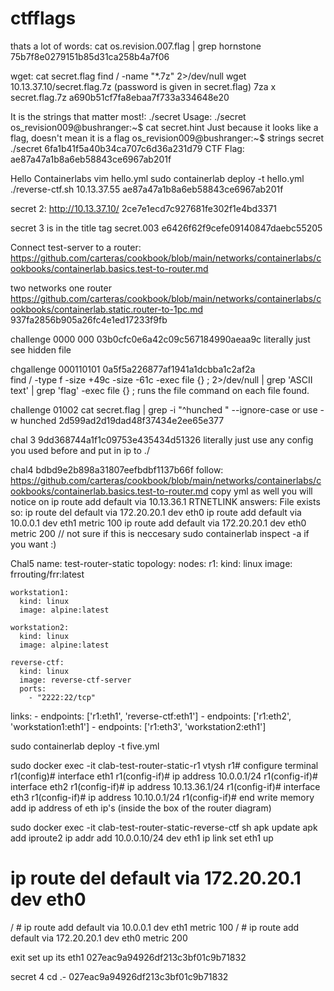 # ctfflags

thats a lot of words:
cat os.revision.007.flag | grep hornstone
75b7f8e0279151b85d31ca258b4a7f06

wget:
cat secret.flag
 find / -name "*.7z" 2>/dev/null
wget 10.13.37.10/secret.flag.7z (password is given in secret.flag)
7za x secret.flag.7z
a690b51cf7fa8ebaa7f733a334648e20

It is the strings that matter most!:
./secret
Usage: ./secret <string>
os_revision009@bushranger:~$ cat secret.hint
Just because it looks like a flag, doesn't mean it is a flag
os_revision009@bushranger:~$ strings secret
./secret 6fa1b41f5a40b34ca707c6d36a231d79
CTF Flag: ae87a47a1b8a6eb58843ce6967ab201f

Hello Containerlabs
vim hello.yml
sudo containerlab deploy -t hello.yml
./reverse-ctf.sh 10.13.37.55
ae87a47a1b8a6eb58843ce6967ab201f


secret 2:
http://10.13.37.10/  2ce7e1ecd7c927681fe302f1e4bd3371

secret 3 is in the title tag 
secret.003 e6426f62f9cefe09140847daebc55205


Connect test-server to a router:
https://github.com/carteras/cookbook/blob/main/networks/containerlabs/cookbooks/containerlab.basics.test-to-router.md 


two networks one router
https://github.com/carteras/cookbook/blob/main/networks/containerlabs/cookbooks/containerlab.static.router-to-1pc.md
937fa2856b905a26fc4e1ed17233f9fb


challenge 0000 000 
03b0cfc0e6a42c09c567184990aeaa9c literally just see hidden file


chgallenge 000110101
0a5f5a226877af1941a1dcbba1c2af2a  
find / -type f -size +49c -size -61c -exec file {} \; 2>/dev/null | grep 'ASCII text' | grep 'flag'
-exec file {} \; runs the file command on each file found.

challenge 01002
cat secret.flag | grep -i "^hunched " --ignore-case
or use -w
hunched 2d599ad2d19dad48f37434e2ee65e377


chal 3
9dd368744a1f1c09753e435434d51326
literally just use any config you used before and put in ip to ./

chal4
bdbd9e2b898a31807eefbdbf1137b66f
follow: https://github.com/carteras/cookbook/blob/main/networks/containerlabs/cookbooks/containerlab.basics.test-to-router.md copy yml as well
you will notice on ip route add default via 10.13.36.1
RTNETLINK answers: File exists
so:
ip route del default via 172.20.20.1 dev eth0
ip route add default via 10.0.0.1 dev eth1 metric 100
ip route add default via 172.20.20.1 dev eth0 metric 200 // not sure if this is neccesary
sudo containerlab inspect -a if you want :)


Chal5
name: test-router-static
topology:
  nodes:
    r1:
      kind: linux
      image: frrouting/frr:latest

    workstation1:
      kind: linux
      image: alpine:latest

    workstation2:
      kind: linux
      image: alpine:latest

    reverse-ctf:
      kind: linux
      image: reverse-ctf-server
      ports:
        - "2222:22/tcp"
  links:
    - endpoints: ['r1:eth1', 'reverse-ctf:eth1']
    - endpoints: ['r1:eth2', 'workstation1:eth1']
    - endpoints: ['r1:eth3', 'workstation2:eth1']
    
sudo containerlab deploy -t five.yml

sudo docker exec -it clab-test-router-static-r1 vtysh
r1# configure terminal
r1(config)# interface eth1
r1(config-if)# ip address 10.0.0.1/24
r1(config-if)# interface eth2
r1(config-if)# ip address 10.13.36.1/24
r1(config-if)# interface eth3
r1(config-if)# ip address 10.10.0.1/24
r1(config-if)# end
write memory
add ip address of eth ip's (inside the box of the router diagram)


sudo docker exec -it clab-test-router-static-reverse-ctf sh
apk update
apk add iproute2
ip addr add 10.0.0.10/24 dev eth1
ip link set eth1 up
 # ip route del default via 172.20.20.1 dev eth0
/ # ip route add default via 10.0.0.1 dev eth1 metric 100
/ # ip route add default via 172.20.20.1 dev eth0 metric 200

exit
set up its eth1
027eac9a94926df213c3bf01c9b71832

secret 4
cd .-
027eac9a94926df213c3bf01c9b71832
